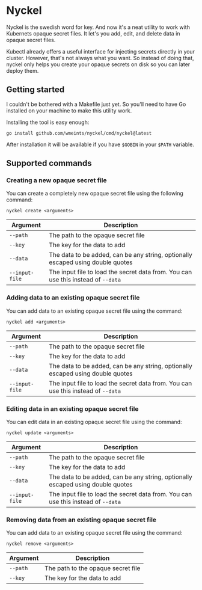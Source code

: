 # Nyckel

Nyckel is the swedish word for key. And now it's a neat utility to work with
Kubernets opaque secret files. It let's you add, edit, and delete data in
opaque secret files.

Kubectl already offers a useful interface for injecting secrets directly in
your cluster. However, that's not always what you want. So instead of doing
that, nyckel only helps you create your opaque secrets on disk so you can later
deploy them.

## Getting started

I couldn't be bothered with a Makefile just yet. So you'll need to have Go
installed on your machine to make this utility work.

Installing the tool is easy enough:

```shell
go install github.com/wmeints/nyckel/cmd/nyckel@latest
```

After installation it will be available if you have `$GOBIN` in your `$PATH`
variable.

## Supported commands

### Creating a new opaque secret file

You can create a completely new opaque secret file using the following command:

```shell
nyckel create <arguments>
```

| Argument       | Description                                                                       |
| -------------- | --------------------------------------------------------------------------------- |
| `--path`       | The path to the opaque secret file                                                |
| `--key`        | The key for the data to add                                                       |
| `--data`       | The data to be added, can be any string, optionally escaped using double quotes   |
| `--input-file` | The input file to load the secret data from. You can use this instead of `--data` |

### Adding data to an existing opaque secret file

You can add data to an existing opaque secret file using the command:

```shell
nyckel add <arguments>
```

| Argument       | Description                                                                       |
| -------------- | --------------------------------------------------------------------------------- |
| `--path`       | The path to the opaque secret file                                                |
| `--key`        | The key for the data to add                                                       |
| `--data`       | The data to be added, can be any string, optionally escaped using double quotes   |
| `--input-file` | The input file to load the secret data from. You can use this instead of `--data` |

### Editing data in an existing opaque secret file

You can edit data in an existing opaque secret file using the command:

```shell
nyckel update <arguments>
```

| Argument       | Description                                                                       |
| -------------- | --------------------------------------------------------------------------------- |
| `--path`       | The path to the opaque secret file                                                |
| `--key`        | The key for the data to add                                                       |
| `--data`       | The data to be added, can be any string, optionally escaped using double quotes   |
| `--input-file` | The input file to load the secret data from. You can use this instead of `--data` |

### Removing data from an existing opaque secret file

You can add data to an existing opaque secret file using the command:

```shell
nyckel remove <arguments>
```

| Argument | Description                        |
| -------- | ---------------------------------- |
| `--path` | The path to the opaque secret file |
| `--key`  | The key for the data to add        |
